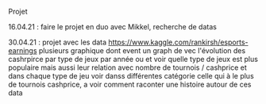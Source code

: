 Projet

16.04.21 : faire le projet en duo avec Mikkel, recherche de datas

30.04.21 : projet avec les data https://www.kaggle.com/rankirsh/esports-earnings plusieurs graphique dont event un graph de vec l'évolution des cashrpirce par type de jeux par année ou et voir quelle type de jeux est plus populaire mais aussi leur relation avec nombre de tournois / cashprice et dans chaque type de jeu voir danss différentes catégorie celle qui à le plus de tournois cashprice, a voir comment raconter une histoire autour de ces data
